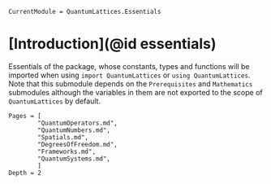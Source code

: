 ```@meta
CurrentModule = QuantumLattices.Essentials
```

# [Introduction](@id essentials)

Essentials of the package, whose constants, types and functions will be imported when using `import QuantumLattices` or `using QuantumLattices`. Note that this submodule depends on the `Prerequisites` and `Mathematics` submodules although the variables in them are not exported to the scope of `QuantumLattices` by default.

```@contents
Pages = [
        "QuantumOperators.md",
        "QuantumNumbers.md",
        "Spatials.md",
        "DegreesOfFreedom.md",
        "Frameworks.md",
        "QuantumSystems.md",
        ]
Depth = 2
```
